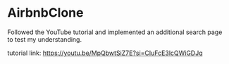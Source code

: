 # AirbnbClone

Followed the YouTube tutorial and implemented an additional search page to test my understanding.

tutorial link: https://youtu.be/MpQbwtSiZ7E?si=CIuFcE3lcQWiGDJq